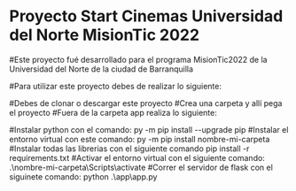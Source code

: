 # Proyecto Start Cinemas Universidad del Norte MisionTic 2022

#Este proyecto fué desarrollado para el programa MisionTic2022 de la Universidad del Norte de la ciudad de Barranquilla

#Para utilizar este proyecto debes de realizar lo siguiente:

#Debes de clonar o descargar este proyecto
#Crea una carpeta y allí pega el proyecto
#Fuera de la carpeta app realiza lo siguiente:

#Instalar python con el comando: py -m pip install --upgrade pip
#Instalar el entorno virtual con este comando: py  -m pip install nombre-mi-carpeta
#Instalar todas las librerias con el siguiente comando pip install -r requirements.txt
#Activar el entorno virtual con  el siguiente comando: .\nombre-mi-carpeta\Scripts\activate
#Correr el servidor de flask con el siguinete comando: python .\app\app.py